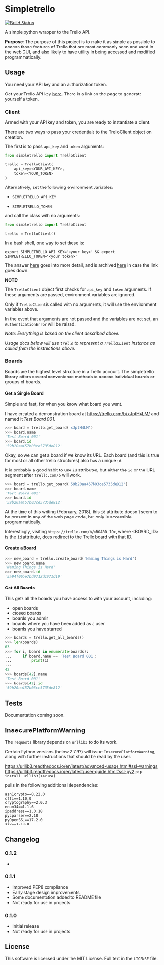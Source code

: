 # Simpletrello

[![Build Status](https://travis-ci.org/csansone/simpletrello.svg?branch=master)](https://travis-ci.org/csansone/simpletrello)

A simple python wrapper to the Trello API.

**Purpose:** The purpose of this project is to make it as simple as possible to access those features of Trello that are most commonly seen and used in the web GUI, and also likely to have utility in being accessed and modified programmatically.

## Usage

You need your API key and an authorization token.

Get your Trello API key [here](https://trello.com/app-key). There is a link on the page to generate yourself a token.

### Client

Armed with your API key and token, you are ready to instantiate a client.

There are two ways to pass your credentials to the TrelloClient object on creation.

The first is to pass `api_key` and `token` arguments:

```python
from simpletrello import TrelloClient

trello = TrelloClient(
	api_key=<YOUR_API_KEY>,
	token=<YOUR_TOKEN>
)
```

Alternatively, set the following environment variables:

* `SIMPLETRELLO_API_KEY`

* `SIMPLETRELLO_TOKEN`

and call the class with no arguments:

```python
from simpletrello import TrelloClient

trello = TrelloClient()
```

In a bash shell, one way to set these is:

`export SIMPLETRELLO_API_KEY='<your key>' && export SIMPLETRELLO_TOKEN='<your token>'`

The answer [here](https://askubuntu.com/questions/58814/how-do-i-add-environment-variables/58828#58828) goes into more detail, and is archived [here](https://archive.is/Ug6CC) in case the link goes down.

**NOTE:**

The `TrelloClient` object first checks for `api_key` and `token` arguments. If these arguments are passed, environment variables are ignored.

Only if `TrelloClient`is called with no arguments, it will use the environment variables above.

In the event that arguments are not passed and the variables are not set, an `AuthenticationError` will be raised.

*Note: Everything is based on the client described above.*

*Usage docs below will use `trello` to represent a `TrelloCLient` instance as called from the instructions above.*

### Boards

Boards are the highest level structure in a Trello account. The simpletrello library offers several convenience methods to access individual boards or groups of boards.

#### Get a Single Board

Simple and fast, for when you know what board you want.

I have created a demonstration board at https://trello.com/b/xJptH4LM/ and named it *Test Board 001*.

```python
>>> board = trello.get_board('xJptH4LM')
>>> board.name
'Test Board 001'
>>> board.id
'59b20aa457b03ce5735de812'
```

Okay, so we can get a board if we know its URL. Each board (and this is true for most or all other trello structures) also has a unique `id`.

It is probably a good habit to use `id` attributes, but either the `id` or the URL segment after `trello.com/b` will work.

```python
>>> board = trello.get_board('59b20aa457b03ce5735de812')
>>> board.name
'Test Board 001'
>>> board.id
'59b20aa457b03ce5735de812'
```

At the time of this writing (February, 2018), this `id` attribute doesn't seem to be present in any of the web page code, but only is accessible programmatically.

Interestingly, visiting `https://trello.com/b/<BOARD_ID>`, where <BOARD_ID> is the `id` attribute, does redirect to the Trello board with that ID.

#### Create a Board

```python
>>> new_board = trello.create_board('Naming Things is Hard')
>>> new_board.name
'Naming Things is Hard'
>>> new_board.id
'5a94f06be7bd9712d1971d19'
```

#### Get All Boards

This gets all the boards you have access to with your account, including:

- open boards
- closed boards
- boards you admin
- boards where you have been added as a user
- boards you have starred

```python
>>> boards = trello.get_all_boards()
>>> len(boards)
63
>>> for i, board in enumerate(boards):
...     if board.name == 'Test Board 001':
...         print(i)
... 
42
>>> boards[42].name
'Test Board 001'
>>> boards[42].id
'59b20aa457b03ce5735de812'
```

## Tests

Documentation coming soon.

## InsecurePlatformWarning

The `requests` library depends on `urllib3` to do its work.

Certain Python versions (below 2.7.9?) will issue `InsecurePlatformWarning`, along with further instructions that should be read by the user.

https://urllib3.readthedocs.io/en/latest/advanced-usage.html#ssl-warnings
https://urllib3.readthedocs.io/en/latest/user-guide.html#ssl-py2
`pip install urllib3[secure]`

pulls in the following additional dependencies:

	asn1crypto==0.22.0
	cffi==1.10.0
	cryptography==2.0.3
	enum34==1.1.6
	ipaddress==1.0.18
	pycparser==2.18
	pyOpenSSL==17.2.0
	six==1.10.0

## Changelog

### 0.1.2

- 

### 0.1.1

- Improved PEP8 compliance 
- Early stage design improvements
- Some documentation added to README file
- Not ready for use in projects

### 0.1.0

- Initial release
- Not ready for use in projects

## License

This software is licensed under the MIT License. Full text in the `LICENSE` file.